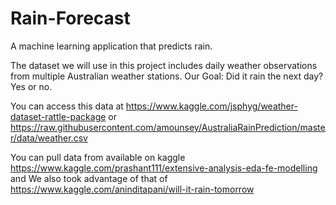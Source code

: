 # Rain-Forecast
A machine learning application that predicts rain.

The dataset we will use in this project includes daily weather observations from multiple Australian weather stations. 
Our Goal: Did it rain the next day? Yes or no. 

You can access this data at https://www.kaggle.com/jsphyg/weather-dataset-rattle-package or https://raw.githubusercontent.com/amounsey/AustraliaRainPrediction/master/data/weather.csv

You can pull data from available on kaggle https://www.kaggle.com/prashant111/extensive-analysis-eda-fe-modelling and We also took advantage of that of https://www.kaggle.com/aninditapani/will-it-rain-tomorrow
